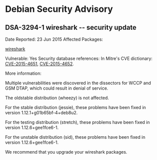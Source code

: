 
Debian Security Advisory
========================


DSA-3294-1 wireshark -- security update
---------------------------------------



Date Reported:
23 Jun 2015
Affected Packages:

[wireshark](https://packages.debian.org/src:wireshark)

Vulnerable:
Yes
Security database references:
In Mitre's CVE dictionary: [CVE-2015-4651](https://security-tracker.debian.org/tracker/CVE-2015-4651), [CVE-2015-4652](https://security-tracker.debian.org/tracker/CVE-2015-4652).  

More information:

Multiple vulnerabilities were discovered in the dissectors for WCCP
and GSM DTAP, which could result in denial of service.


The oldstable distribution (wheezy) is not affected.


For the stable distribution (jessie), these problems have been fixed in
version 1.12.1+g01b65bf-4+deb8u2.


For the testing distribution (stretch), these problems have been fixed
in version 1.12.6+gee1fce6-1.


For the unstable distribution (sid), these problems have been fixed in
version 1.12.6+gee1fce6-1.


We recommend that you upgrade your wireshark packages.





